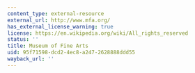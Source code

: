 ```yaml
---
content_type: external-resource
external_url: http://www.mfa.org/
has_external_license_warning: true
license: https://en.wikipedia.org/wiki/All_rights_reserved
status: ''
title: Museum of Fine Arts
uid: 95f71598-dcd2-4ec8-a247-2628888ddd55
wayback_url: ''
---
```

